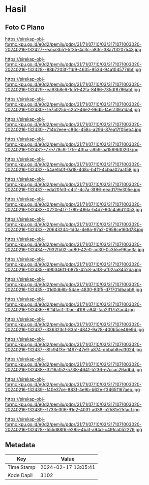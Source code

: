 # Hasil

## Foto C Plano

https://sirekap-obj-formc.kpu.go.id/e0d2/pemilu/pdpr/31/71/07/10/03/3171071003020-20240216-132427--ea5a3b51-5f35-4c3c-a83c-38a7f3207543.jpg

https://sirekap-obj-formc.kpu.go.id/e0d2/pemilu/pdpr/31/71/07/10/03/3171071003020-20240216-132428--88b7203f-f1b9-4635-9534-94a1045776bf.jpg

https://sirekap-obj-formc.kpu.go.id/e0d2/pemilu/pdpr/31/71/07/10/03/3171071003020-20240216-132429--ea93b8e6-1c51-42fa-8466-735df8786abf.jpg

https://sirekap-obj-formc.kpu.go.id/e0d2/pemilu/pdpr/31/71/07/10/03/3171071003020-20240216-132430--1e75025b-c2b1-46e2-96d5-f4ec139a1da4.jpg

https://sirekap-obj-formc.kpu.go.id/e0d2/pemilu/pdpr/31/71/07/10/03/3171071003020-20240216-132430--714b2eee-c86c-458c-a29d-87ea17f05eb4.jpg

https://sirekap-obj-formc.kpu.go.id/e0d2/pemilu/pdpr/31/71/07/10/03/3171071003020-20240216-132431--77e778c9-f71e-43ba-a959-aa1569b10207.jpg

https://sirekap-obj-formc.kpu.go.id/e0d2/pemilu/pdpr/31/71/07/10/03/3171071003020-20240216-132432--54ae1b0f-0a18-4d8c-b4f1-4cbaa02aaf58.jpg

https://sirekap-obj-formc.kpu.go.id/e0d2/pemilu/pdpr/31/71/07/10/03/3171071003020-20240216-132432--eda20fd3-c4c1-4c7a-8f86-eead179e305e.jpg

https://sirekap-obj-formc.kpu.go.id/e0d2/pemilu/pdpr/31/71/07/10/03/3171071003020-20240216-132433--0220e4f7-f78b-486a-b4d7-90c4a6d11053.jpg

https://sirekap-obj-formc.kpu.go.id/e0d2/pemilu/pdpr/31/71/07/10/03/3171071003020-20240216-132433--20643244-1d0a-4e9a-97a2-0958ce160d78.jpg

https://sirekap-obj-formc.kpu.go.id/e0d2/pemilu/pdpr/31/71/07/10/03/3171071003020-20240216-132434--7932fb02-ad80-42e0-ac30-0c355e96ae3a.jpg

https://sirekap-obj-formc.kpu.go.id/e0d2/pemilu/pdpr/31/71/07/10/03/3171071003020-20240216-132435--69034611-b875-42c8-aa18-af02aa3452da.jpg

https://sirekap-obj-formc.kpu.go.id/e0d2/pemilu/pdpr/31/71/07/10/03/3171071003020-20240216-132435--01d0db6b-54ae-4830-83f5-d7f701dbabb9.jpg

https://sirekap-obj-formc.kpu.go.id/e0d2/pemilu/pdpr/31/71/07/10/03/3171071003020-20240216-132436--8f14fac1-f0ac-41f8-a94f-faa2317b2ac4.jpg

https://sirekap-obj-formc.kpu.go.id/e0d2/pemilu/pdpr/31/71/07/10/03/3171071003020-20240216-132437--336323cf-83a1-4842-9a28-400b5ce49e9d.jpg

https://sirekap-obj-formc.kpu.go.id/e0d2/pemilu/pdpr/31/71/07/10/03/3171071003020-20240216-132437--8fc94f3e-1497-47e9-a874-dbbab8ed3024.jpg

https://sirekap-obj-formc.kpu.go.id/e0d2/pemilu/pdpr/31/71/07/10/03/3171071003020-20240216-132438--3216af52-5738-4641-b236-e7ccac26adbd.jpg

https://sirekap-obj-formc.kpu.go.id/e0d2/pemilu/pdpr/31/71/07/10/03/3171071003020-20240216-132439--f40e37ce-883f-4e9b-b62e-f3465f167aeb.jpg

https://sirekap-obj-formc.kpu.go.id/e0d2/pemilu/pdpr/31/71/07/10/03/3171071003020-20240216-132439--1733e306-91e2-4031-a038-b2581e25facf.jpg

https://sirekap-obj-formc.kpu.go.id/e0d2/pemilu/pdpr/31/71/07/10/03/3171071003020-20240216-132428--555d88f6-e285-4ba1-a94d-c49fca052279.jpg


## Metadata

| Key        | Value               |
| ---------- | ------------------- |
| Time Stamp | 2024-02-17 13:05:41 |
| Kode Dapil | 3102                |



